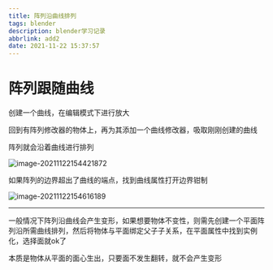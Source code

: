 ```yaml
---
title: 阵列沿曲线排列
tags: blender
description: blender学习记录
abbrlink: add2
date: 2021-11-22 15:37:57
---
```


# 阵列跟随曲线

创建一个曲线，在编辑模式下进行放大

回到有阵列修改器的物体上，再为其添加一个曲线修改器，吸取刚刚创建的曲线

阵列就会沿着曲线进行排列

![image-20211122154421872](https://cdn.jsdelivr.net/gh/lafew/picgo_xyz@main//img/image-20211122154421872.png)



如果阵列的边界超出了曲线的端点，找到曲线属性打开边界钳制

![image-20211122154616189](https://cdn.jsdelivr.net/gh/lafew/picgo_xyz@main//img/image-20211122154616189.png)

---

一般情况下阵列沿曲线会产生变形，如果想要物体不变性，则需先创建一个平面阵列沿所需曲线排列，然后将物体与平面绑定父子子关系，在平面属性中找到实例化，选择面就ok了



本质是物体从平面的面心生出，只要面不发生翻转，就不会产生变形
